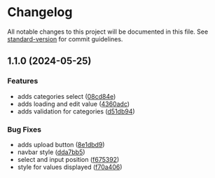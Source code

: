 # Changelog

All notable changes to this project will be documented in this file. See [standard-version](https://github.com/conventional-changelog/standard-version) for commit guidelines.

## 1.1.0 (2024-05-25)


### Features

* adds categories select ([08cd84e](https://github.com/ivanlori/budget/commit/08cd84e45262f53dc2ad18f34fea2efbe5a380c1))
* adds loading and edit value ([4360adc](https://github.com/ivanlori/budget/commit/4360adc024a74bf5668d1754f1e935ad160d8d8e))
* adds validation for categories ([d51db94](https://github.com/ivanlori/budget/commit/d51db94e21e27ce22f2090cc55ea04b5ff5caaa4))


### Bug Fixes

* adds upload button ([8e1dbd9](https://github.com/ivanlori/budget/commit/8e1dbd9a502c91f2863bc161bb732d0e1a52cf1b))
* navbar style ([dda7bb5](https://github.com/ivanlori/budget/commit/dda7bb510a26878714feccf0ba08ad091b433b74))
* select and input position ([f675392](https://github.com/ivanlori/budget/commit/f675392f60bea536cd797b04ed55ddf6e6f460de))
* style for values displayed ([f70a406](https://github.com/ivanlori/budget/commit/f70a406a3536e7cf96238ae26e345e2ce616e0f8))
